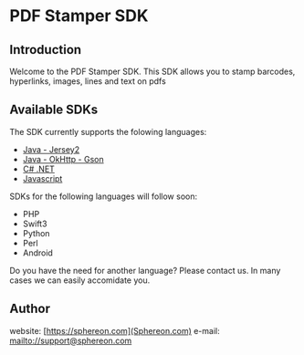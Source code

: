 # PDF Stamper SDK

## Introduction

Welcome to the PDF Stamper SDK. This SDK allows you to stamp barcodes, hyperlinks, images, lines and text on pdfs

## Available SDKs

The SDK currently supports the folowing languages:
 * [Java - Jersey2](java8-jersey2)
 * [Java - OkHttp - Gson](java8-okhttp-gson)
 * [C# .NET](csharp-net45)
 * [Javascript](javascript)
 
SDKs for the following languages will follow soon:
 * PHP
 * Swift3
 * Python
 * Perl
 * Android
 
Do you have the need for another language? Please contact us. In many cases we can easily accomidate you.

## Author
website: [https://sphereon.com](Sphereon.com)
e-mail: [mailto://support@sphereon.com](support@sphereon.com)

